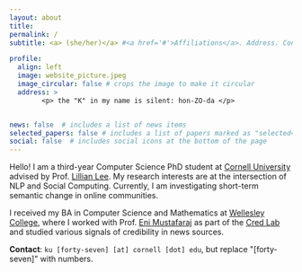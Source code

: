 ```yaml
---
layout: about
title:
permalink: /
subtitle: <a> (she/her)</a> #<a href='#'>Affiliations</a>. Address. Contacts. Moto. Etc.

profile:
  align: left
  image: website_picture.jpeg
  image_circular: false # crops the image to make it circular
  address: >
        <p> the "K" in my name is silent: hon-ZO-da </p>


news: false  # includes a list of news items
selected_papers: false # includes a list of papers marked as "selected={true}"
social: false  # includes social icons at the bottom of the page
---
```


Hello! I am a third-year Computer Science PhD student at [Cornell University](https://www.cs.cornell.edu/) advised by Prof. [Lillian Lee](). My research interests are at the intersection of NLP and Social Computing. Currently, I am investigating short-term semantic change in online communities.

I received my BA in Computer Science and Mathematics at [Wellesley College](https://www.wellesley.edu/), where I worked with Prof. [Eni Mustafaraj](https://cs.wellesley.edu/~eni/) as part of the [Cred Lab](https://cs.wellesley.edu/~credlab/) and studied various signals of credibility in news sources.

**Contact**: `ku [forty-seven] [at] cornell [dot] edu`, but replace "[forty-seven]" with numbers.

<!-- Link to your social media connections, too. This theme is set up to use [Font Awesome icons](http://fortawesome.github.io/Font-Awesome/) and [Academicons](https://jpswalsh.github.io/academicons/), like the ones below. Add your Facebook, Twitter, LinkedIn, Google Scholar, or just disable all of them. -->
